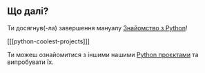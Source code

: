 ## Що далі?

Ти досягнув(-ла) завершення мануалу [Знайомство з Python](https://projects.raspberrypi.org/uk-UA/pathways/python-intro)!

[[[python-coolest-projects]]]

Ти можеш ознайомитися з іншими нашими [Python проєктами](https://projects.raspberrypi.org/uk-UA/projects?software%5B%5D=python) та випробувати їх.
